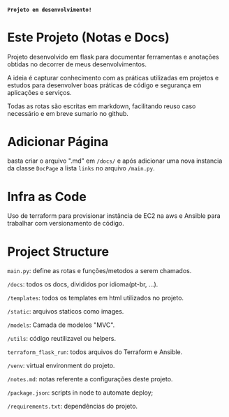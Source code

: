#### `Projeto em desenvolvimento!`

# Este Projeto (Notas e Docs)

Projeto desenvolvido em flask para documentar ferramentas e anotações obtidas no decorrer de meus desenvolvimentos.

A ideia é capturar conhecimento com as práticas utilizadas em projetos e estudos para desenvolver boas práticas de código e segurança em aplicações e serviços.

Todas as rotas são escritas em markdown, facilitando reuso caso necessário e em breve sumario no github.

# Adicionar Página

basta criar o arquivo ".md" em `/docs/` e após adicionar uma nova instancia da classe `DocPage` a lista `links` no arquivo `/main.py`.

# Infra as Code

Uso de terraform para provisionar instância de EC2 na aws e
Ansible para trabalhar com versionamento de código.

# Project Structure

`main.py`: define as rotas e funções/metodos a serem chamados.
<br/>

`/docs`: todos os docs, divididos por idioma(pt-br, ...).

`/templates`: todos os templates em html utilizados no projeto.
<br/>

`/static`: arquivos staticos como images.
<br/>

`/models`: Camada de modelos "MVC".
<br/>

`/utils`: código reutilizavel ou helpers.
<br/>

`terraform_flask_run`: todos arquivos do Terraform e Ansible.
<br/>

`/venv`: virtual environment do projeto.
<br/>

`/notes.md`: notas referente a configurações deste projeto.
<br/>

`/package.json`: scripts in node to automate deploy;
<br/>

`/requirements.txt`: dependências do projeto.

